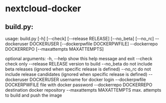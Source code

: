 # nextcloud-docker
## build.py:
usage: build.py [-h] [--check] [--release RELEASE] [--no_beta] [--no_rc]
                --dockeruser DOCKERUSER [--dockerpwfile DOCKERPWFILE]
                --dockerrepo DOCKERREPO [--maxattempts MAXATTEMPTS]

optional arguments:
  -h, --help            show this help message and exit
  --check               check only
  --release RELEASE     version to build
  --no_beta             do not include beta releases (ignored when specific
                        release is defined)
  --no_rc               do not include release candidates (ignored when
                        specific release is defined)
  --dockeruser DOCKERUSER
                        username for docker login
  --dockerpwfile DOCKERPWFILE
                        file with docker password
  --dockerrepo DOCKERREPO
                        destination docker repository
  --maxattempts MAXATTEMPTS
                        max. attempts to build and push the image
